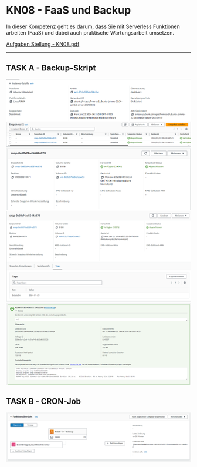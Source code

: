 # KN08 - FaaS und Backup

In dieser Kompetenz geht es darum, dass Sie mit Serverless Funktionen arbeiten (FaaS) und dabei
auch praktische Wartungsarbeit umsetzen.

[Aufgaben Stellung - KN08.pdf](/KN00/Content/KN08.pdf)

---

## TASK A - Backup-Skript
![](/KN08/Content/Task%20A/Instance.png)
![](/KN08/Content/Task%20A/SnapShot.png)
![](/KN08/Content/Task%20A/SnapShotDay.png)
![](/KN08/Content/Task%20A/SnapShot%20Tag.png)
![](/KN08/Content/Task%20A/CleanUp.png)

## TASK B -  CRON-Job
![](/KN08/Content/Task%20B/CronJob.png)